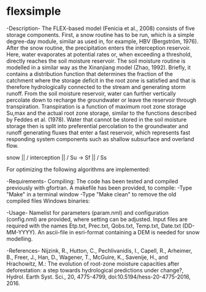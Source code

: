 # flexsimple
-Description-
The FLEX-based model (Fenicia et al., 2008) consists of five storage components. First, a snow routine has to be run, which is a simple degree-day module, similar as used in, for example, HBV (Bergström, 1976). After the snow routine, the precipitation enters the interception reservoir. Here, water evaporates at potential rates or, when exceeding a threshold, directly reaches the soil moisture reservoir. The soil moisture routine is modelled in a similar way as the Xinanjiang model (Zhao, 1992). Briefly, it contains a distribution function that determines the fraction of the catchment where the storage deficit in the root zone is satisfied and that is therefore hydrologically connected to the stream and generating storm runoff. From the soil moisture reservoir, water can further vertically percolate down to recharge the groundwater or leave the reservoir through transpiration. Transpiration is a function of maximum root zone storage Su,max and the actual root zone storage, similar to the functions described by Feddes et al. (1978). Water that cannot be stored in the soil moisture storage then is split into preferential percolation to the groundwater and runoff generating fluxes that enter a fast reservoir, which represents fast responding system components such as shallow subsurface and overland flow.

snow
     ||
     \/
interception
     ||
     \/
     Su  -> Sf
     ||
     \/
     Ss

For optimizing the following algorithms are implemented: 



-Requirements-
Compiling:
The code has been tested and compiled previously with gfortran. A makefile has been provided, to compile:
-Type "Make" in a terminal window
-Type "Make clean" to remove the old compiled files
Windows binaries:


-Usage-
Namelist for parameters (param.nml) and configuration (config.nml) are provided, where setting can be adjusted. Input files are required with the names Etp.txt, Prec.txt, Qobs.txt, Temp.txt, Date.txt (DD-MM-YYYY). An ascii-file in esri-format containing a DEM is needed for snow modelling. 

-References-
Nijzink, R., Hutton, C., Pechlivanidis, I., Capell, R., Arheimer, B., Freer, J., Han, D., Wagener, T., McGuire, K., Savenije, H., and Hrachowitz, M.: The evolution of root-zone moisture capacities after deforestation: a step towards hydrological predictions under change?, Hydrol. Earth Syst. Sci., 20, 4775-4799, doi:10.5194/hess-20-4775-2016, 2016. 


